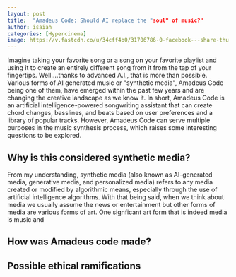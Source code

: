 ```yaml
---
layout: post
title:  "Amadeus Code: Should AI replace the "soul" of music?"
author: isaiah
categories: [Hypercinema]
image: https://v.fastcdn.co/u/34cff4b0/31706786-0-facebook---share-thu.png
---
```


Imagine taking your favorite song or a song on your favorite playlist and using it to create an entirely different song from it from the tap of your fingertips. Well....thanks to advanced A.I., that is more than possible. Various forms of AI generated music or "synthetic media", Amadeus Code being one of them, have emerged within the past few years and are changing the creative landscape as we know it. In short, Amadeus Code is an artificial intelligence-powered songwriting assistant that can create chord changes, basslines, and beats based on user preferences and a library of popular tracks. However, Amadeus Code can serve multiple purposes in the music synthesis process, which raises some interesting questions to be explored.


## Why is this considered synthetic media?
From my understanding, synthetic media (also known as AI-generated media, generative media, and personalized media) refers to any media created or modified by algorithmic means, especially through the use of artificial intelligence algorithms. With that being said, when we think about media we usually assume the news or entertainment but other forms of media are various forms of art. One signficant art form that is indeed media is music and 

## How was Amadeus code made?


## Possible ethical ramifications 

